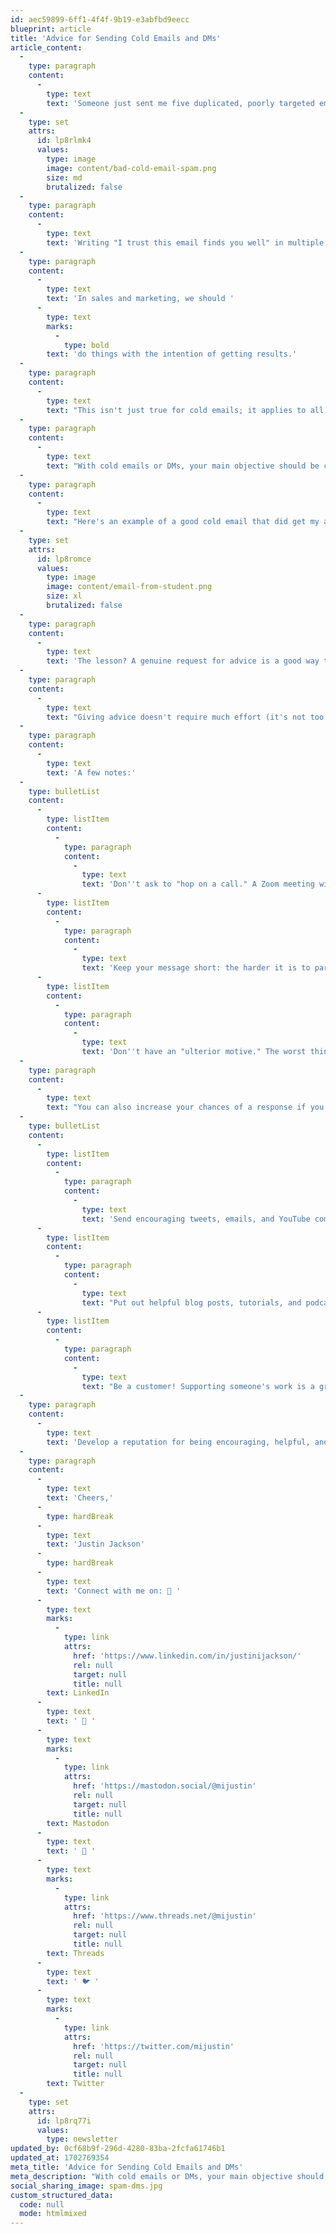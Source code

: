 ```yaml
---
id: aec59899-6ff1-4f4f-9b19-e3abfbd9eecc
blueprint: article
title: 'Advice for Sending Cold Emails and DMs'
article_content:
  -
    type: paragraph
    content:
      -
        type: text
        text: 'Someone just sent me five duplicated, poorly targeted emails in a row:'
  -
    type: set
    attrs:
      id: lp8rlmk4
      values:
        type: image
        image: content/bad-cold-email-spam.png
        size: md
        brutalized: false
  -
    type: paragraph
    content:
      -
        type: text
        text: 'Writing "I trust this email finds you well" in multiple cold emails and then aggressively asking me to book a call is the worst way to earn my trust.'
  -
    type: paragraph
    content:
      -
        type: text
        text: 'In sales and marketing, we should '
      -
        type: text
        marks:
          -
            type: bold
        text: 'do things with the intention of getting results.'
  -
    type: paragraph
    content:
      -
        type: text
        text: "This isn't just true for cold emails; it applies to all our efforts. There's no point in putting effort into something destined to fail structurally."
  -
    type: paragraph
    content:
      -
        type: text
        text: "With cold emails or DMs, your main objective should be creating a connection (not asking for a sale). You might make a sale in the future, but that shouldn't be the intention."
  -
    type: paragraph
    content:
      -
        type: text
        text: "Here's an example of a good cold email that did get my attention:"
  -
    type: set
    attrs:
      id: lp8romce
      values:
        type: image
        image: content/email-from-student.png
        size: xl
        brutalized: false
  -
    type: paragraph
    content:
      -
        type: text
        text: 'The lesson? A genuine request for advice is a good way to create a connection.'
  -
    type: paragraph
    content:
      -
        type: text
        text: "Giving advice doesn't require much effort (it's not too big of an ask). Plus, it feels good to give advice and help someone out."
  -
    type: paragraph
    content:
      -
        type: text
        text: 'A few notes:'
  -
    type: bulletList
    content:
      -
        type: listItem
        content:
          -
            type: paragraph
            content:
              -
                type: text
                text: 'Don''t ask to "hop on a call." A Zoom meeting with a stranger is a tremendous ask. Keep your request small.'
      -
        type: listItem
        content:
          -
            type: paragraph
            content:
              -
                type: text
                text: 'Keep your message short: the harder it is to parse your question, the more unlikely the person will answer.'
      -
        type: listItem
        content:
          -
            type: paragraph
            content:
              -
                type: text
                text: 'Don''t have an "ulterior motive." The worst thing you could do is think: "First, I''ll ask them for advice, and then I''ll follow up and ask them to buy my thing."'
  -
    type: paragraph
    content:
      -
        type: text
        text: "You can also increase your chances of a response if you've been working to make yourself more recognizable:"
  -
    type: bulletList
    content:
      -
        type: listItem
        content:
          -
            type: paragraph
            content:
              -
                type: text
                text: 'Send encouraging tweets, emails, and YouTube comments: "Hey, I appreciated this episode! It made me think of X. Thanks for putting it out."'
      -
        type: listItem
        content:
          -
            type: paragraph
            content:
              -
                type: text
                text: "Put out helpful blog posts, tutorials, and podcasts. This will make it more likely that someone's heard of you and will recognize your name."
      -
        type: listItem
        content:
          -
            type: paragraph
            content:
              -
                type: text
                text: "Be a customer! Supporting someone's work is a great way to get their attention."
  -
    type: paragraph
    content:
      -
        type: text
        text: 'Develop a reputation for being encouraging, helpful, and kind; folks will notice. When you ask for a favor, people will likely say "yes."'
  -
    type: paragraph
    content:
      -
        type: text
        text: 'Cheers,'
      -
        type: hardBreak
      -
        type: text
        text: 'Justin Jackson'
      -
        type: hardBreak
      -
        type: text
        text: 'Connect with me on: 💼 '
      -
        type: text
        marks:
          -
            type: link
            attrs:
              href: 'https://www.linkedin.com/in/justinijackson/'
              rel: null
              target: null
              title: null
        text: ​LinkedIn​
      -
        type: text
        text: ' 🐘 '
      -
        type: text
        marks:
          -
            type: link
            attrs:
              href: 'https://mastodon.social/@mijustin'
              rel: null
              target: null
              title: null
        text: ​Mastodon​
      -
        type: text
        text: ' 🧵 '
      -
        type: text
        marks:
          -
            type: link
            attrs:
              href: 'https://www.threads.net/@mijustin'
              rel: null
              target: null
              title: null
        text: ​Threads​
      -
        type: text
        text: ' 🐦 '
      -
        type: text
        marks:
          -
            type: link
            attrs:
              href: 'https://twitter.com/mijustin'
              rel: null
              target: null
              title: null
        text: ​Twitter
  -
    type: set
    attrs:
      id: lp8rq77i
      values:
        type: newsletter
updated_by: 0cf68b9f-296d-4280-83ba-2fcfa61746b1
updated_at: 1702769354
meta_title: 'Advice for Sending Cold Emails and DMs'
meta_description: "With cold emails or DMs, your main objective should be creating a connection (not asking for a sale). You might make a sale in the future, but that shouldn't be the intention."
social_sharing_image: spam-dms.jpg
custom_structured_data:
  code: null
  mode: htmlmixed
---
```

